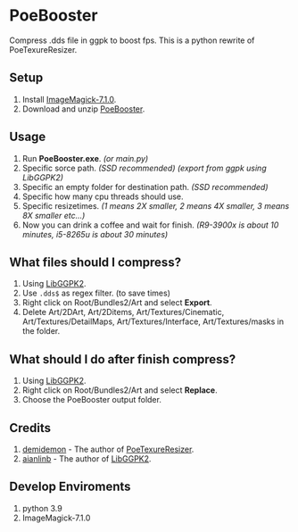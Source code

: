 # PoeBooster
Compress .dds file in ggpk to boost fps.
This is a python rewrite of PoeTexureResizer.

## Setup
1. Install [ImageMagick-7.1.0](https://imagemagick.org/script/download.php#windows).
1. Download and unzip [PoeBooster](https://github.com/alanx15a2/PoeBooster/releases).

## Usage
1. Run **PoeBooster.exe**. *(or main.py)*
1. Specific sorce path. *(SSD recommended) (export from ggpk using LibGGPK2)*
1. Specific an empty folder for destination path. *(SSD recommended)*
1. Specific how many cpu threads should use.
1. Specific resizetimes. *(1 means 2X smaller, 2 means 4X smaller, 3 means 8X smaller etc...)*
1. Now you can drink a coffee and wait for finish. *(R9-3900x is about 10 minutes, i5-8265u is about 30 minutes)*

## What files should I compress?
1. Using [LibGGPK2](https://github.com/aianlinb/LibGGPK2).
1. Use ```.dds$``` as regex filter. (to save times)
1. Right click on Root/Bundles2/Art and select **Export**.
1. Delete Art/2DArt, Art/2Ditems, Art/Textures/Cinematic, Art/Textures/DetailMaps, Art/Textures/Interface, Art/Textures/masks in the folder.

## What should I do after finish compress?
1. Using [LibGGPK2](https://github.com/aianlinb/LibGGPK2).
1. Right click on Root/Bundles2/Art and select **Replace**.
1. Choose the PoeBooster output folder.

## Credits
1. [demidemon](https://home.gamer.com.tw/homeindex.php?owner=demidemon) - The author of [PoeTexureResizer](https://forum.gamer.com.tw/Co.php?bsn=18966&sn=478296).
2. [aianlinb](https://github.com/aianlinb) - The author of [LibGGPK2](https://github.com/aianlinb/LibGGPK2).

## Develop Enviroments
1. python 3.9
1. ImageMagick-7.1.0
